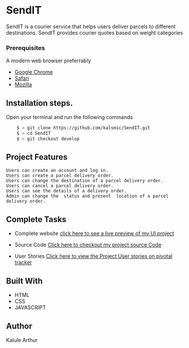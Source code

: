 # SendIT
SendIT is a courier service that helps users deliver parcels to different destinations. SendIT provides courier quotes based on weight categories

### Prerequisites

A modern web browser preferrably 
- [Google Chrome](https://www.google.com/chrome/ "Google Chrome")
- [Safari](https://support.apple.com/downloads/safari "Safari")
- [Mozilla](https://www.mozilla.org/en-US/firefox/ "Mozilla")

## Installation steps.
 Open your terminal and run the following commands
```bash
	$ > git clone https://github.com/kalsmic/SendIT.git
	$ > cd SendIT
	$ > git checkout develop
```


## Project Features
    Users can create an account and log in.
    Users can create a parcel delivery order.
    Users can change the destination of a parcel delivery order.
    Users can cancel a parcel delivery order.
    Users can see the details of a delivery order.
    Admin can change the ​ status​​ and present​​ ​ location​​ of a parcel delivery order.

## Complete Tasks
- Complete website  [click here to see a live preview of my UI project]( https://kalsmic.github.io/SendIT/UI/ "click here to see a live preview of my UI project")

- Source Code [Click here to checkout my project source Code](https://github.com/kalsmic/SendIT/tree/develop "Click here to checkout my project source Code")
- User Stories  [Click here to view the Project User stories on pivotal tracker](https://www.pivotaltracker.com/n/projects/2215817 "Click here to view the Project User stories on pivotal tracker")


## Built With

* HTML
* CSS
* JAVASCRIPT

## Author
Kalule Arthur
